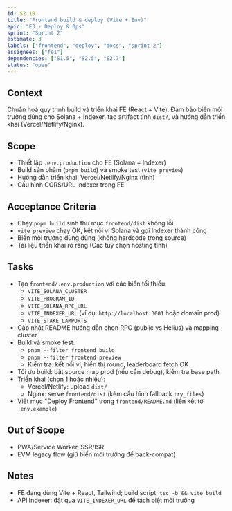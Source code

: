 ```yaml
---
id: S2.10
title: "Frontend build & deploy (Vite + Env)"
epic: "E3 - Deploy & Ops"
sprint: "Sprint 2"
estimate: 3
labels: ["frontend", "deploy", "docs", "sprint-2"]
assignees: ["fe1"]
dependencies: ["S1.5", "S2.5", "S2.7"]
status: "open"
---
```


## Context
Chuẩn hoá quy trình build và triển khai FE (React + Vite). Đảm bảo biến môi trường đúng cho Solana + Indexer, tạo artifact tĩnh `dist/`, và hướng dẫn triển khai (Vercel/Netlify/Nginx).

## Scope
- Thiết lập `.env.production` cho FE (Solana + Indexer)
- Build sản phẩm (`pnpm build`) và smoke test (`vite preview`)
- Hướng dẫn triển khai: Vercel/Netlify/Nginx (tĩnh)
- Cấu hình CORS/URL Indexer trong FE

## Acceptance Criteria
- Chạy `pnpm build` sinh thư mục `frontend/dist` không lỗi
- `vite preview` chạy OK, kết nối ví Solana và gọi Indexer thành công
- Biến môi trường dùng đúng (không hardcode trong source)
- Tài liệu triển khai rõ ràng (Các tuỳ chọn hosting tĩnh)

## Tasks
- Tạo `frontend/.env.production` với các biến tối thiểu:
  - `VITE_SOLANA_CLUSTER`
  - `VITE_PROGRAM_ID`
  - `VITE_SOLANA_RPC_URL`
  - `VITE_INDEXER_URL` (ví dụ: `http://localhost:3001` hoặc domain prod)
  - `VITE_STAKE_LAMPORTS`
- Cập nhật README hướng dẫn chọn RPC (public vs Helius) và mapping cluster
- Build và smoke test:
  - `pnpm --filter frontend build`
  - `pnpm --filter frontend preview`
  - Kiểm tra: kết nối ví, hiển thị round, leaderboard fetch OK
- Tối ưu build: bật source map prod (nếu cần debug), kiểm tra base path
- Triển khai (chọn 1 hoặc nhiều):
  - Vercel/Netlify: upload `dist/`
  - Nginx: serve `frontend/dist` (kèm cấu hình fallback `try_files`)
- Viết mục "Deploy Frontend" trong `frontend/README.md` (liên kết tới `.env.example`)

## Out of Scope
- PWA/Service Worker, SSR/ISR
- EVM legacy flow (giữ biến môi trường để back-compat)

## Notes
- FE đang dùng Vite + React, Tailwind; build script: `tsc -b && vite build`
- API Indexer: đặt qua `VITE_INDEXER_URL` để tách biệt môi trường

